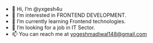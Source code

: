 - 👋 Hi, I’m @yxgesh4u
- 👀 I’m interested in FRONTEND DEVELOPMENT.
- 🌱 I’m currently learning Frontend technologies.
- 💞️ I’m looking for a job in IT Sector.
- 📫 You can reach me at yogeshmadiwal148@gmail.com

<!---
yxgesh4u/yxgesh4u is a ✨ special ✨ repository because its `README.md` (this file) appears on your GitHub profile.
You can click the Preview link to take a look at your changes.
--->
